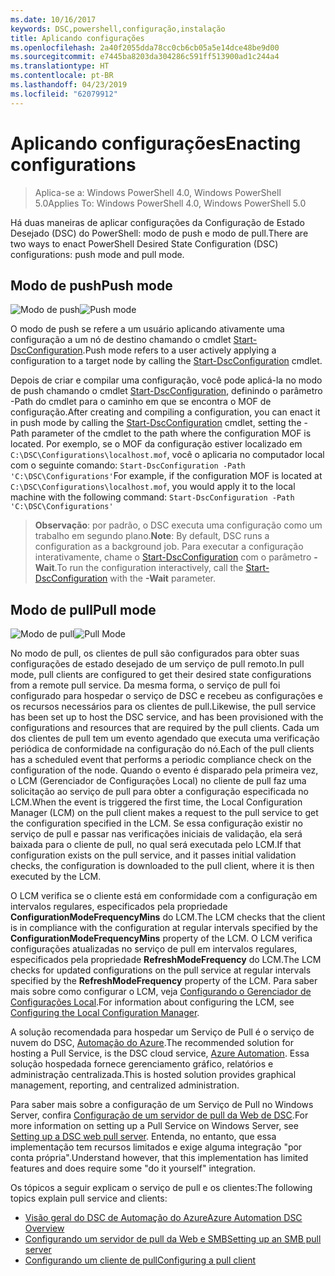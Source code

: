 ```yaml
---
ms.date: 10/16/2017
keywords: DSC,powershell,configuração,instalação
title: Aplicando configurações
ms.openlocfilehash: 2a40f2055dda78cc0cb6cb05a5e14dce48be9d00
ms.sourcegitcommit: e7445ba8203da304286c591ff513900ad1c244a4
ms.translationtype: HT
ms.contentlocale: pt-BR
ms.lasthandoff: 04/23/2019
ms.locfileid: "62079912"
---
```

# <a name="enacting-configurations"></a><span data-ttu-id="e9946-103">Aplicando configurações</span><span class="sxs-lookup"><span data-stu-id="e9946-103">Enacting configurations</span></span>

><span data-ttu-id="e9946-104">Aplica-se a: Windows PowerShell 4.0, Windows PowerShell 5.0</span><span class="sxs-lookup"><span data-stu-id="e9946-104">Applies To: Windows PowerShell 4.0, Windows PowerShell 5.0</span></span>

<span data-ttu-id="e9946-105">Há duas maneiras de aplicar configurações da Configuração de Estado Desejado (DSC) do PowerShell: modo de push e modo de pull.</span><span class="sxs-lookup"><span data-stu-id="e9946-105">There are two ways to enact PowerShell Desired State Configuration (DSC) configurations: push mode and pull mode.</span></span>

## <a name="push-mode"></a><span data-ttu-id="e9946-106">Modo de push</span><span class="sxs-lookup"><span data-stu-id="e9946-106">Push mode</span></span>

<span data-ttu-id="e9946-107">![Modo de push](../images/pushModel.png "Como funciona o modo de push")</span><span class="sxs-lookup"><span data-stu-id="e9946-107">![Push mode](../images/pushModel.png "How push mode works")</span></span>

<span data-ttu-id="e9946-108">O modo de push se refere a um usuário aplicando ativamente uma configuração a um nó de destino chamando o cmdlet [Start-DscConfiguration](/powershell/module/psdesiredstateconfiguration/start-dscconfiguration).</span><span class="sxs-lookup"><span data-stu-id="e9946-108">Push mode refers to a user actively applying a configuration to a target node by calling the [Start-DscConfiguration](/powershell/module/psdesiredstateconfiguration/start-dscconfiguration) cmdlet.</span></span>

<span data-ttu-id="e9946-109">Depois de criar e compilar uma configuração, você pode aplicá-la no modo de push chamando o cmdlet [Start-DscConfiguration](/powershell/module/psdesiredstateconfiguration/start-dscconfiguration), definindo o parâmetro -Path do cmdlet para o caminho em que se encontra o MOF de configuração.</span><span class="sxs-lookup"><span data-stu-id="e9946-109">After creating and compiling a configuration, you can enact it in push mode by calling the [Start-DscConfiguration](/powershell/module/psdesiredstateconfiguration/start-dscconfiguration) cmdlet, setting the -Path parameter of the cmdlet to the path where the configuration MOF is located.</span></span>
<span data-ttu-id="e9946-110">Por exemplo, se o MOF da configuração estiver localizado em `C:\DSC\Configurations\localhost.mof`, você o aplicaria no computador local com o seguinte comando: `Start-DscConfiguration -Path 'C:\DSC\Configurations'`</span><span class="sxs-lookup"><span data-stu-id="e9946-110">For example, if the configuration MOF is located at `C:\DSC\Configurations\localhost.mof`, you would apply it to the local machine with the following command: `Start-DscConfiguration -Path 'C:\DSC\Configurations'`</span></span>

> <span data-ttu-id="e9946-111">__Observação__: por padrão, o DSC executa uma configuração como um trabalho em segundo plano.</span><span class="sxs-lookup"><span data-stu-id="e9946-111">__Note__: By default, DSC runs a configuration as a background job.</span></span> <span data-ttu-id="e9946-112">Para executar a configuração interativamente, chame o [Start-DscConfiguration](/powershell/module/psdesiredstateconfiguration/start-dscconfiguration) com o parâmetro __-Wait__.</span><span class="sxs-lookup"><span data-stu-id="e9946-112">To run the configuration interactively, call the [Start-DscConfiguration](/powershell/module/psdesiredstateconfiguration/start-dscconfiguration) with the __-Wait__ parameter.</span></span>

## <a name="pull-mode"></a><span data-ttu-id="e9946-113">Modo de pull</span><span class="sxs-lookup"><span data-stu-id="e9946-113">Pull mode</span></span>

<span data-ttu-id="e9946-114">![Modo de pull](../images/pullModel.png "Como funciona o modo de pull")</span><span class="sxs-lookup"><span data-stu-id="e9946-114">![Pull Mode](../images/pullModel.png "How pull mode works")</span></span>

<span data-ttu-id="e9946-115">No modo de pull, os clientes de pull são configurados para obter suas configurações de estado desejado de um serviço de pull remoto.</span><span class="sxs-lookup"><span data-stu-id="e9946-115">In pull mode, pull clients are configured to get their desired state configurations from a remote pull service.</span></span>
<span data-ttu-id="e9946-116">Da mesma forma, o serviço de pull foi configurado para hospedar o serviço de DSC e recebeu as configurações e os recursos necessários para os clientes de pull.</span><span class="sxs-lookup"><span data-stu-id="e9946-116">Likewise, the pull service has been set up to host the DSC service, and has been provisioned with the configurations and resources that are required by the pull clients.</span></span>
<span data-ttu-id="e9946-117">Cada um dos clientes de pull tem um evento agendado que executa uma verificação periódica de conformidade na configuração do nó.</span><span class="sxs-lookup"><span data-stu-id="e9946-117">Each of the pull clients has a scheduled event that performs a periodic compliance check on the configuration of the node.</span></span>
<span data-ttu-id="e9946-118">Quando o evento é disparado pela primeira vez, o LCM (Gerenciador de Configurações Local) no cliente de pull faz uma solicitação ao serviço de pull para obter a configuração especificada no LCM.</span><span class="sxs-lookup"><span data-stu-id="e9946-118">When the event is triggered the first time, the Local Configuration Manager (LCM) on the pull client makes a request to the pull service to get the configuration specified in the LCM.</span></span>
<span data-ttu-id="e9946-119">Se essa configuração existir no serviço de pull e passar nas verificações iniciais de validação, ela será baixada para o cliente de pull, no qual será executada pelo LCM.</span><span class="sxs-lookup"><span data-stu-id="e9946-119">If that configuration exists on the pull service, and it passes initial validation checks, the configuration is downloaded to the pull client, where it is then executed by the LCM.</span></span>

<span data-ttu-id="e9946-120">O LCM verifica se o cliente está em conformidade com a configuração em intervalos regulares, especificados pela propriedade **ConfigurationModeFrequencyMins** do LCM.</span><span class="sxs-lookup"><span data-stu-id="e9946-120">The LCM checks that the client is in compliance with the configuration at regular intervals specified by the **ConfigurationModeFrequencyMins** property of the LCM.</span></span>
<span data-ttu-id="e9946-121">O LCM verifica configurações atualizadas no serviço de pull em intervalos regulares, especificados pela propriedade **RefreshModeFrequency** do LCM.</span><span class="sxs-lookup"><span data-stu-id="e9946-121">The LCM checks for updated configurations on the pull service at regular intervals specified by the **RefreshModeFrequency** property of the LCM.</span></span>
<span data-ttu-id="e9946-122">Para saber mais sobre como configurar o LCM, veja [Configurando o Gerenciador de Configurações Local](../managing-nodes/metaConfig.md).</span><span class="sxs-lookup"><span data-stu-id="e9946-122">For information about configuring the LCM, see [Configuring the Local Configuration Manager](../managing-nodes/metaConfig.md).</span></span>

<span data-ttu-id="e9946-123">A solução recomendada para hospedar um Serviço de Pull é o serviço de nuvem do DSC, [Automação do Azure](https://azure.microsoft.com/services/automation/).</span><span class="sxs-lookup"><span data-stu-id="e9946-123">The recommended solution for hosting a Pull Service, is the DSC cloud service, [Azure Automation](https://azure.microsoft.com/services/automation/).</span></span>
<span data-ttu-id="e9946-124">Essa solução hospedada fornece gerenciamento gráfico, relatórios e administração centralizada.</span><span class="sxs-lookup"><span data-stu-id="e9946-124">This is hosted solution provides graphical management, reporting, and centralized administration.</span></span>

<span data-ttu-id="e9946-125">Para saber mais sobre a configuração de um Serviço de Pull no Windows Server, confira [Configuração de um servidor de pull da Web de DSC](pullServer.md).</span><span class="sxs-lookup"><span data-stu-id="e9946-125">For more information on setting up a Pull Service on Windows Server, see [Setting up a DSC web pull server](pullServer.md).</span></span>
<span data-ttu-id="e9946-126">Entenda, no entanto, que essa implementação tem recursos limitados e exige alguma integração "por conta própria".</span><span class="sxs-lookup"><span data-stu-id="e9946-126">Understand however, that this implementation has limited features and does require some "do it yourself" integration.</span></span>

<span data-ttu-id="e9946-127">Os tópicos a seguir explicam o serviço de pull e os clientes:</span><span class="sxs-lookup"><span data-stu-id="e9946-127">The following topics explain pull service and clients:</span></span>

- [<span data-ttu-id="e9946-128">Visão geral do DSC de Automação do Azure</span><span class="sxs-lookup"><span data-stu-id="e9946-128">Azure Automation DSC Overview</span></span>](https://docs.microsoft.com/azure/automation/automation-dsc-overview)
- [<span data-ttu-id="e9946-129">Configurando um servidor de pull da Web e SMB</span><span class="sxs-lookup"><span data-stu-id="e9946-129">Setting up an SMB pull server</span></span>](pullServerSMB.md)
- [<span data-ttu-id="e9946-130">Configurando um cliente de pull</span><span class="sxs-lookup"><span data-stu-id="e9946-130">Configuring a pull client</span></span>](pullClientConfigID.md)
